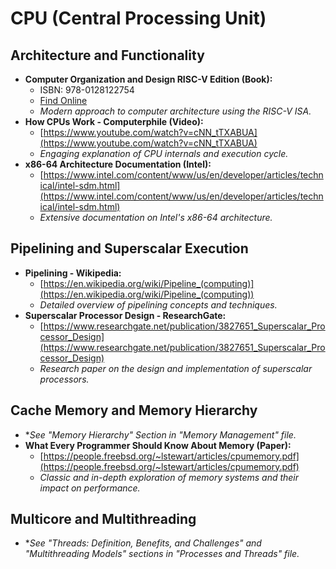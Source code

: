 # CPU (Central Processing Unit)

## Architecture and Functionality 

- **Computer Organization and Design RISC-V Edition (Book):**
    - ISBN: 978-0128122754
    - [Find Online](https://www.amazon.com/Computer-Organization-Design-RISC-V-Architecture/dp/0128122757)
    - *Modern approach to computer architecture using the RISC-V ISA.*
- **How CPUs Work - Computerphile (Video):**
    - [https://www.youtube.com/watch?v=cNN_tTXABUA](https://www.youtube.com/watch?v=cNN_tTXABUA)
    - *Engaging explanation of CPU internals and execution cycle.*
- **x86-64 Architecture Documentation (Intel):**
    - [https://www.intel.com/content/www/us/en/developer/articles/technical/intel-sdm.html](https://www.intel.com/content/www/us/en/developer/articles/technical/intel-sdm.html)
    - *Extensive documentation on Intel's x86-64 architecture.* 

## Pipelining and Superscalar Execution

- **Pipelining - Wikipedia:**
    - [https://en.wikipedia.org/wiki/Pipeline_(computing)](https://en.wikipedia.org/wiki/Pipeline_(computing))
    - *Detailed overview of pipelining concepts and techniques.*
- **Superscalar Processor Design - ResearchGate:**
    - [https://www.researchgate.net/publication/3827651_Superscalar_Processor_Design](https://www.researchgate.net/publication/3827651_Superscalar_Processor_Design)
    - *Research paper on the design and implementation of superscalar processors.* 

## Cache Memory and Memory Hierarchy 

- **See "Memory Hierarchy" Section in "Memory Management" file.* 
- **What Every Programmer Should Know About Memory (Paper):**
    - [https://people.freebsd.org/~lstewart/articles/cpumemory.pdf](https://people.freebsd.org/~lstewart/articles/cpumemory.pdf)
    - *Classic and in-depth exploration of memory systems and their impact on performance.*

## Multicore and Multithreading

- **See "Threads: Definition, Benefits, and Challenges" and "Multithreading Models" sections in "Processes and Threads" file.*
